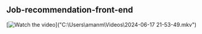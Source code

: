 ## Job-recommendation-front-end ##

[![Watch the video](path/to/thumbnail-image.jpg)]("C:\Users\amanm\Videos\2024-06-17 21-53-49.mkv")
